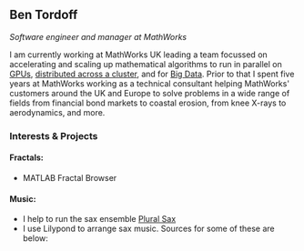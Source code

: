 ## Ben Tordoff

_Software engineer and manager at MathWorks_

I am currently working at MathWorks UK leading a team focussed on accelerating and scaling up mathematical algorithms to run in parallel on [GPUs](https://www.mathworks.com/help/parallel-computing/gpu-computing.html), [distributed across a cluster](https://www.mathworks.com/help/parallel-computing/distributed-arrays.html), and for [Big Data](https://www.mathworks.com/help/parallel-computing/tall-arrays-and-mapreduce.html). Prior to that I spent five years at MathWorks working as a technical consultant helping MathWorks' customers around the UK and Europe to solve problems in a wide range of fields from financial bond markets to coastal erosion, from knee X-rays to aerodynamics, and more.

### Interests & Projects

#### Fractals: ####
* MATLAB Fractal Browser
   
#### Music: ####
* I help to run the sax ensemble [Plural Sax](https://pluralsax.com)
* I use Lilypond to arrange sax music. Sources for some of these are below:
